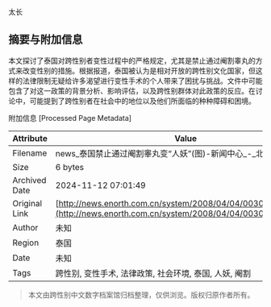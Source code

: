 太长

## 摘要与附加信息

<!-- tcd_abstract -->
本文探讨了泰国对跨性别者变性过程中的严格规定，尤其是禁止通过阉割睾丸的方式来改变性别的措施。根据报道，泰国被认为是相对开放的跨性别文化国家，但这样的法律限制无疑给许多渴望进行变性手术的个人带来了困扰与挑战。文件中可能包含了对这一政策的背景分析、影响评估，以及跨性别群体对此政策的反应。在讨论中，可能提到了跨性别者在社会中的地位以及他们所面临的种种障碍和困境。
<!-- tcd_abstract_end -->

附加信息 [Processed Page Metadata]

| Attribute       | Value                                  |
|-----------------|----------------------------------------|
| Filename        | news_泰国禁止通过阉割睾丸变“人妖”(图)-新闻中心_-_北方网.md                             |
| Size            | 6 bytes                           |
| Archived Date   | 2024-11-12 07:01:49                             |
| Original Link   | [http://news.enorth.com.cn/system/2008/04/04/003085859.shtml](http://news.enorth.com.cn/system/2008/04/04/003085859.shtml)                       |
| Author          | 未知                               |
| Region          | 泰国                               |
| Date            | 未知                                 |
| Tags            | 跨性别, 变性手术, 法律政策, 社会环境, 泰国, 人妖, 阉割                                 |
>
> 本文由跨性别中文数字档案馆归档整理，仅供浏览。版权归原作者所有。
>
